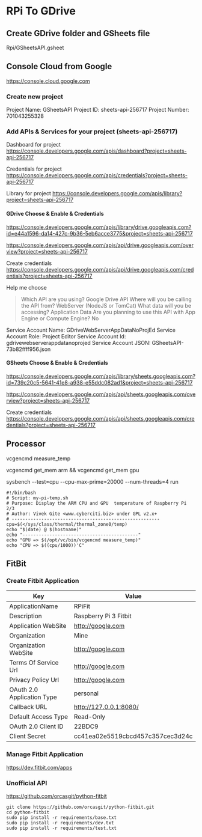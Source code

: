 # RPi To GDrive

## Create GDrive folder and GSheets file

Rpi/GSheetsAPI.gsheet

## Console Cloud from Google

https://console.cloud.google.com

### Create new project

Project Name: GSheetsAPI
Project ID: sheets-api-256717
Project Number: 701043255328

### Add APIs & Services for your project (sheets-api-256717)

Dashboard for project 
https://console.developers.google.com/apis/dashboard?project=sheets-api-256717

Credentials for project 
https://console.developers.google.com/apis/credentials?project=sheets-api-256717

Library for project 
https://console.developers.google.com/apis/library?project=sheets-api-256717

#### GDrive Choose & Enable & Credentials

https://console.developers.google.com/apis/library/drive.googleapis.com?id=e44a1596-da14-427c-9b36-5eb6acce3775&project=sheets-api-256717

https://console.developers.google.com/apis/api/drive.googleapis.com/overview?project=sheets-api-256717

Create credentials 
https://console.developers.google.com/apis/api/drive.googleapis.com/credentials?project=sheets-api-256717

Help me choose
> Which API are you using?
Google Drive API
> Where will you be calling the API from?
WebServer (NodeJS or TomCat)
> What data will you be accessing?
Application Data
> Are you planning to use this API with App Engine or Compute Engine?
No

Service Account Name: GDriveWebServerAppDataNoProjEd
Service Account Role: Project Editor
Service Account Id: gdrivewebserverappdatanoprojed
Service Account JSON: GSheetsAPI-73b82ffff956.json

#### GSheets Choose & Enable & Credentials

https://console.developers.google.com/apis/library/sheets.googleapis.com?id=739c20c5-5641-41e8-a938-e55ddc082ad1&project=sheets-api-256717

https://console.developers.google.com/apis/api/sheets.googleapis.com/overview?project=sheets-api-256717

Create credentials
https://console.developers.google.com/apis/api/sheets.googleapis.com/credentials?project=sheets-api-256717

## Processor

vcgencmd measure_temp

vcgencmd get_mem arm && vcgencmd get_mem gpu

sysbench --test=cpu --cpu-max-prime=20000 --num-threads=4 run


```
#!/bin/bash
# Script: my-pi-temp.sh
# Purpose: Display the ARM CPU and GPU  temperature of Raspberry Pi 2/3 
# Author: Vivek Gite <www.cyberciti.biz> under GPL v2.x+
# -------------------------------------------------------
cpu=$(</sys/class/thermal/thermal_zone0/temp)
echo "$(date) @ $(hostname)"
echo "-------------------------------------------"
echo "GPU => $(/opt/vc/bin/vcgencmd measure_temp)"
echo "CPU => $((cpu/1000))'C"
```
## FitBit

### Create Fitbit Application

| Key                        | Value                            |
| -------------------------- | -------------------------------- |
| ApplicationName            | RPiFit                           |
| Description                | Raspberry Pi 3 Fitbit            |
| Application WebSite        | http://google.com                |
| Organization               | Mine                             |
| Organization WebSite       | http://google.com                |
| Terms Of Service Url       | http://google.com                |
| Privacy Policy Url         | http://google.com                |
| OAuth 2.0 Application Type | personal                         |
| Callback URL               | http://127.0.0.1:8080/           |
| Default Access Type        | Read-Only                        |
| OAuth 2.0 Client ID        | 22BDC9                           |
| Client Secret              | cc41ea02e5519cbcd457c357cec3d24c |

### Manage Fitbit Application

https://dev.fitbit.com/apps

### Unofficial API

https://github.com/orcasgit/python-fitbit

```
git clone https://github.com/orcasgit/python-fitbit.git
cd python-fitbit
sudo pip install -r requirements/base.txt
sudo pip install -r requirements/dev.txt
sudo pip install -r requirements/test.txt
```